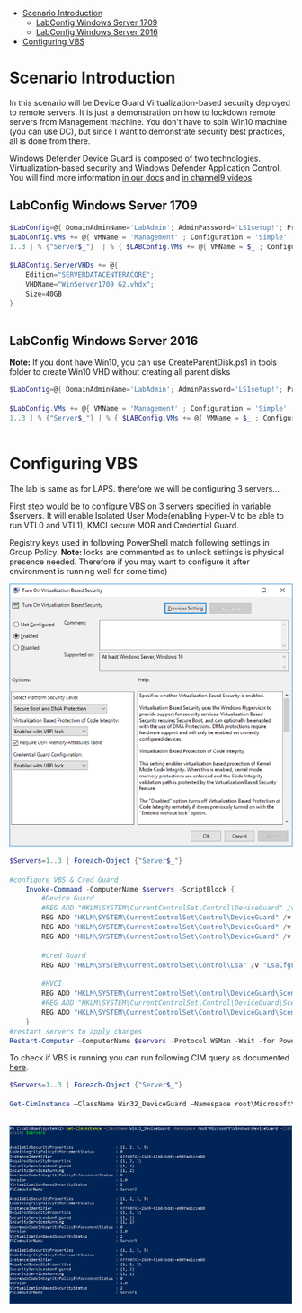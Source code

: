 <!-- TOC -->

- [Scenario Introduction](#scenario-introduction)
    - [LabConfig Windows Server 1709](#labconfig-windows-server-1709)
    - [LabConfig Windows Server 2016](#labconfig-windows-server-2016)
- [Configuring VBS](#configuring-vbs)

<!-- /TOC -->

# Scenario Introduction

In this scenario will be Device Guard Virtualization-based security deployed to remote servers. It is just a demonstration on how to lockdown remote servers from Management machine. You don't have to spin Win10 machine (you can use DC), but since I want to demonstrate security best practices, all is done from there.

Windows Defender Device Guard is composed of two technologies. Virtualization-based security and Windows Defender Application Control. You will find more information [in our docs](https://docs.microsoft.com/en-us/windows/device-security/device-guard/introduction-to-device-guard-virtualization-based-security-and-windows-defender-application-control) and [in channel9 videos](channel9.msdn.com/tags/kernel)


## LabConfig Windows Server 1709

````PowerShell
$LabConfig=@{ DomainAdminName='LabAdmin'; AdminPassword='LS1setup!'; Prefix = 'WSLab1709-'; SwitchName = 'LabSwitch'; DCEdition='SERVERDATACENTERACORE'; CreateClientParent=$True ; ClientEdition='Enterprise' ; PullServerDC=$false; Internet=$true; AdditionalNetworksConfig=@(); VMs=@(); ServerVHDs=@()}
$LabConfig.VMs += @{ VMName = 'Management' ; Configuration = 'Simple' ; ParentVHD = 'Win10_G2.vhdx'  ; MemoryStartupBytes= 1GB ; AddToolsVHD=$True ; DisableWCF=$True }
1..3 | % {"Server$_"}  | % { $LABConfig.VMs += @{ VMName = $_ ; Configuration = 'Simple' ; ParentVHD = 'WinServer1709_G2.vhdx'  ; MemoryStartupBytes= 512MB} }

$LABConfig.ServerVHDs += @{
    Edition="SERVERDATACENTERACORE";
    VHDName="WinServer1709_G2.vhdx";
    Size=40GB
}
 
````
## LabConfig Windows Server 2016

**Note:** If you dont have Win10, you can use CreateParentDisk.ps1 in tools folder to create Win10 VHD without creating all parent disks

````PowerShell
$LabConfig=@{ DomainAdminName='LabAdmin'; AdminPassword='LS1setup!'; Prefix = 'WSLab-'; SwitchName = 'LabSwitch'; DCEdition='4'; AdditionalNetworksConfig=@(); VMs=@(); ServerVHDs=@(); Internet=$True ; CreateClientParent=$true ; ClientEdition='Enterprise'}

$LabConfig.VMs += @{ VMName = 'Management' ; Configuration = 'Simple' ; ParentVHD = 'Win10_G2.vhdx'  ; MemoryStartupBytes= 1GB ; AddToolsVHD=$True ; DisableWCF=$True }
1..3 | % {"Server$_"} | % { $LABConfig.VMs += @{ VMName = $_ ; Configuration = 'Simple' ; ParentVHD = 'Win2016Core_G2.vhdx'  ; MemoryStartupBytes= 512MB} }
 
````

# Configuring VBS

The lab is same as for LAPS. therefore we will be configuring 3 servers... 

First step would be to configure VBS on 3 servers specified in variable $servers. It will enable Isolated User Mode(enabling Hyper-V to be able to run VTL0 and VTL1), KMCI secure MOR and Credential Guard.

Registry keys used in following PowerShell match following settings in Group Policy. **Note:** locks are commented as to unlock settings is physical presence needed. Therefore if you may want to configure it after environment is running well for some time)

![](/Scenarios/DeviceGuard/VBS/Screenshots/VBS_GPO.png)

````PowerShell
$Servers=1..3 | Foreach-Object {"Server$_"}

#configure VBS & Cred Guard
    Invoke-Command -ComputerName $servers -ScriptBlock {
        #Device Guard
        #REG ADD "HKLM\SYSTEM\CurrentControlSet\Control\DeviceGuard" /v "Locked" /t REG_DWORD /d 1 /f 
        REG ADD "HKLM\SYSTEM\CurrentControlSet\Control\DeviceGuard" /v "EnableVirtualizationBasedSecurity" /t REG_DWORD /d 1 /f
        REG ADD "HKLM\SYSTEM\CurrentControlSet\Control\DeviceGuard" /v "RequirePlatformSecurityFeatures" /t REG_DWORD /d 3 /f
        REG ADD "HKLM\SYSTEM\CurrentControlSet\Control\DeviceGuard" /v "RequireMicrosoftSignedBootChain" /t REG_DWORD /d 1 /f

        #Cred Guard  
        REG ADD "HKLM\SYSTEM\CurrentControlSet\Control\Lsa" /v "LsaCfgFlags" /t REG_DWORD /d 1 /f

        #HVCI
        REG ADD "HKLM\SYSTEM\CurrentControlSet\Control\DeviceGuard\Scenarios\HypervisorEnforcedCodeIntegrity" /v "Enabled" /t REG_DWORD /d 1 /f
        #REG ADD "HKLM\SYSTEM\CurrentControlSet\Control\DeviceGuard\Scenarios\HypervisorEnforcedCodeIntegrity" /v "Locked" /t REG_DWORD /d 1 /f
        REG ADD "HKLM\SYSTEM\CurrentControlSet\Control\DeviceGuard\Scenarios\HypervisorEnforcedCodeIntegrity" /v "HVCIMATRequired" /t REG_DWORD /d 1 /f
    }
#restart servers to apply changes
Restart-Computer -ComputerName $servers -Protocol WSMan -Wait -for PowerShell

````

To check if VBS is running you can run following CIM query as documented [here](https://docs.microsoft.com/en-us/windows/device-security/device-guard/deploy-device-guard-enable-virtualization-based-security). 

````PowerShell
$Servers=1..3 | Foreach-Object {"Server$_"}

Get-CimInstance –ClassName Win32_DeviceGuard –Namespace root\Microsoft\Windows\DeviceGuard -CimSession $servers
 
````

![](/Scenarios/DeviceGuard//VBS/Screenshots/DG_Status1.png)


